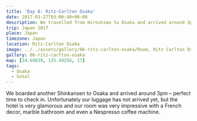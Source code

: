 ```yaml
---
title: 'Day 6: Ritz-Carlton Osaka'
date: 2017-03-27T03:00:40+00:00
description: We travelled from Hiroshima to Osaka and arrived around 3pm. We checked into the Ritz Carlton and spent the afternoon exploring the area.
trip: Japan 2017
place: Japan
timezone: Japan
location: Ritz-Carlton Osaka
image: ../../assets/gallery/06-ritz-carlton-osaka/Room, Ritz Carlton Osaka.jpeg
gallery: 06-ritz-carlton-osaka
map: [34.69839, 135.49256, 17]
tags:
  - Osaka
  - hotel
---
```


We boarded another Shinkansen to Osaka and arrived around 3pm – perfect time to check in. Unfortunately our luggage has not arrived yet, but the hotel is very glamorous and our room was very impressive with a French decor, marble bathroom and even a Nespresso coffee machine.
